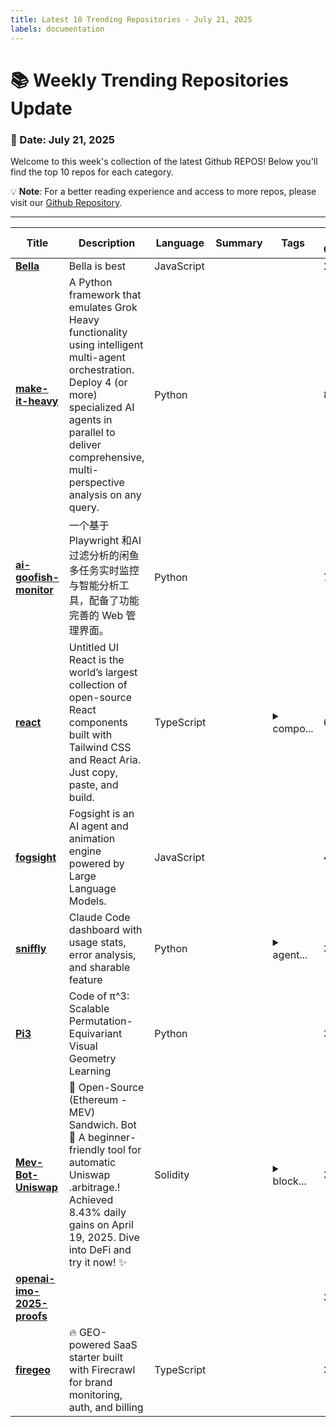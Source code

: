 ```yaml
---
title: Latest 10 Trending Repositories - July 21, 2025
labels: documentation
---
```

# 📚 Weekly Trending Repositories Update

### 📅 Date: July 21, 2025

Welcome to this week's collection of the latest Github REPOS! Below you'll find the top 10 repos for each category.

💡 **Note**: For a better reading experience and access to more repos, please visit our [Github Repository](https://github.com/marc-ko/daily-trending-repo).

---

| **Title** | **Description** | **Language** | **Summary** | **Tags** | **Stars Count** |
| --- | --- | --- | --- | --- | --- |
| **[Bella](https://github.com/Jackywine/Bella)** | Bella is best | JavaScript |  |  | 2278 |
| **[make-it-heavy](https://github.com/Doriandarko/make-it-heavy)** | A Python framework that emulates Grok Heavy functionality using intelligent multi-agent orchestration. Deploy 4 (or more) specialized AI agents in parallel to deliver comprehensive, multi-perspective analysis on any query. | Python |  |  | 887 |
| **[ai-goofish-monitor](https://github.com/dingyufei615/ai-goofish-monitor)** | 一个基于 Playwright 和AI过滤分析的闲鱼多任务实时监控与智能分析工具，配备了功能完善的 Web 管理界面。 | Python |  |  | 708 |
| **[react](https://github.com/untitleduico/react)** | Untitled UI React is the world’s largest collection of open-source React components built with Tailwind CSS and React Aria. Just copy, paste, and build. | TypeScript |  | <details><summary>compo...</summary><p>components, design-system, react, react-aria, react-aria-components, tailwindcss, ui-library</p></details> | 689 |
| **[fogsight](https://github.com/fogsightai/fogsight)** | Fogsight is an AI agent and animation engine powered by Large Language Models. | JavaScript |  |  | 442 |
| **[sniffly](https://github.com/chiphuyen/sniffly)** | Claude Code dashboard with usage stats, error analysis, and sharable feature | Python |  | <details><summary>agent...</summary><p>agent, ai, analytics, coding</p></details> | 388 |
| **[Pi3](https://github.com/yyfz/Pi3)** | Code of π^3: Scalable Permutation-Equivariant Visual Geometry Learning | Python |  |  | 371 |
| **[Mev-Bot-Uniswap](https://github.com/Quovanewordy0JP/Mev-Bot-Uniswap)** | 🚀 Open-Source (Ethereum - MEV) Sandwich. Bot 🍔 A beginner-friendly tool for automatic Uniswap .arbitrage.! Achieved 8.43% daily gains on April 19, 2025. Dive into DeFi and try it now! ✨ | Solidity |  | <details><summary>block...</summary><p>blockchain, bot, crypto-bot, cryptocurrency, dex, eth, ethereum, evm, mempool, mev, sandwich-attacks, solana, solidity, trade-bot, trading, tradingbot, uniswap</p></details> | 347 |
| **[openai-imo-2025-proofs](https://github.com/aw31/openai-imo-2025-proofs)** |  |  |  |  | 330 |
| **[firegeo](https://github.com/mendableai/firegeo)** | 🔥 GEO-powered SaaS starter built with Firecrawl for brand monitoring, auth, and billing | TypeScript |  |  | 301 |

